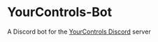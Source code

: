 # YourControls-Bot
A Discord bot for the [YourControls Discord](https://discord.gg/UqArVkXV99) server
